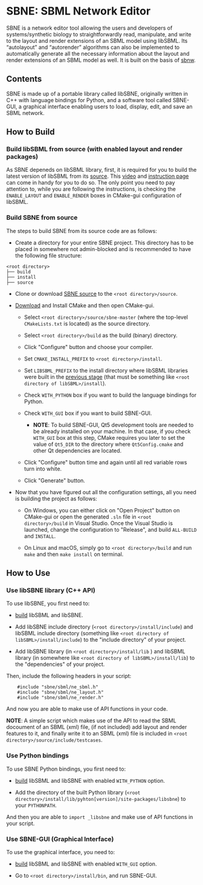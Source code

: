 # SBNE: SBML Network Editor
SBNE is a network editor tool allowing the users and developers of systems/synthetic biology to straightforwardly read, manipulate, and write to the layout and render extensions of an SBML model using libSBML. Its “autolayout” and “autorender” algorithms can also be implemented to automatically generate all the necessary information about the layout and render extensions of an SBML model as well. It is built on the basis of <a href="https://github.com/sys-bio/sbnw">sbnw</a>.

## Contents
SBNE is made up of a portable library called libSBNE, originally written in C++ with language bindings for Python, and a software tool called SBNE-GUI, a graphical interface enabling users to load, display, edit, and save an SBML network.

## How to Build

### Build libSBML from source (with enabled layout and render packages)
As SBNE depeneds on libSBML library, first, it is required for you to build the latest version of libSBML from its <a href="http://sourceforge.net/projects/sbml/files/libsbml/">source</a>. This <a href="https://www.youtube.com/watch?v=e_Lydwzx-Hg">video</a> and <a href="http://sbml.org/Software/libSBML/5.18.0/docs/cpp-api/libsbml-installation.html">instruction page</a> can come in handy for you to do so. The only point you need to pay attention to, while you are following the instructions, is checking the `ENABLE_LAYOUT` and `ENABLE_RENDER` boxes in CMake-gui configuration of libSBML.

### Build SBNE from source
The steps to build SBNE from its source code are as follows:
* Create a directory for your entire SBNE project. This directory has to be placed in somewhere not admin-blocked and is recommended to have the following file structure:

```
<root directory>
├── build
├── install
├── source
```

* Clone or download <a href="https://github.com/adelhpour/sbne/">SBNE source</a> to the `<root directory>/source`.

* <a href="https://cmake.org/download/">Download</a> and Install CMake and then open CMake-gui.

    + Select `<root directory>/source/sbne-master` (where the top-level `CMakeLists.txt` is located) as the source directory.
    
    + Select `<root directory>/build` as the build (binary) directory.

    + Click "Configure" button and choose your compiler.

    + Set `CMAKE_INSTALL_PREFIX` to `<root directory>/install`.

    + Set `LIBSBML_PREFIX` to the install directory where libSBML libraries were built in the [previous stage](###Build_libSBML_from_source_(with_enabled_layout_and_render_packages)) (that must be something like `<root directory of libSBML>/install`).
    
    + Check `WITH_PYTHON` box if you want to build the language bindings for Python.

    + Check `WITH_GUI` box if you want to build SBNE-GUI.

        - ******NOTE******: To build SBNE-GUI, Qt5 development tools are needed to be already installed on your machine. In that case, if you check `WITH_GUI` box at this step, CMake requires you later to set the value of `Qt5_DIR` to the directory where `Qt5Config.cmake` and other Qt dependencies are located.

    + Click "Configure" button time and again until all red variable rows turn into white.

    + Click "Generate" button.

* Now that you have figured out all the configuration settings, all you need is building the project as follows:

    + On Windows, you can either click on "Open Project" button on CMake-gui or open the generated `.sln` file in  `<root directory>/build` in Visual Studio.  Once the Visual Studio is launched, change the configuration to "Release", and build `ALL-BUILD` and `INSTALL`.

    + On Linux and macOS, simply go to `<root directory>/build` and  run `make` and then `make install`  on terminal.

## How to Use

### Use libSBNE library (C++ API)
To use libSBNE, you first need to:
* [build](##How_to_Build) libSBML and libSBNE. 

* Add libSBNE include directory (`<root directory>/install/include`)  and libSBML include directory (something like `<root directory of libSBML>/install/include`) to the "include directory" of your project.

* Add libSBNE library (in `<root directory>/install/lib` ) and libSBML library  (in somewhere like `<root directory of libSBML>/install/lib`) to the "dependencies" of your project.

Then, include the following headers in your script:
```
    #include "sbne/sbml/ne_sbml.h"
    #include "sbne/sbml/ne_layout.h"
    #include "sbne/sbml/ne_render.h"
```

And now you are able to make use of API functions in your code.

******NOTE******: A simple script which makes use of the API to read the SBML docoument of an SBML (xml) file, (if not included) add layout and render features to it, and finally write it to an SBML (xml) file is included in `<root directory>/source/include/testcases`.

### Use Python bindings
To use SBNE Python bindings, you first need to:

* [build](##How_to_Build) libSBML and libSBNE with enabled `WITH_PYTHON` option.

* Add the directory of the built Python library (`<root directory>/install/lib/pyhton[version]/site-packages/libsbne`)  to your `PYTHONPATH`.

And then you are able to `import _libsbne` and make use of API functions in your script.

### Use SBNE-GUI (Graphical Interface)
To use the graphical interface, you need to:

* [build](##How_to_Build) libSBML and libSBNE with enabled `WITH_GUI` option.

* Go to  `<root directory>/install/bin`, and run SBNE-GUI.
